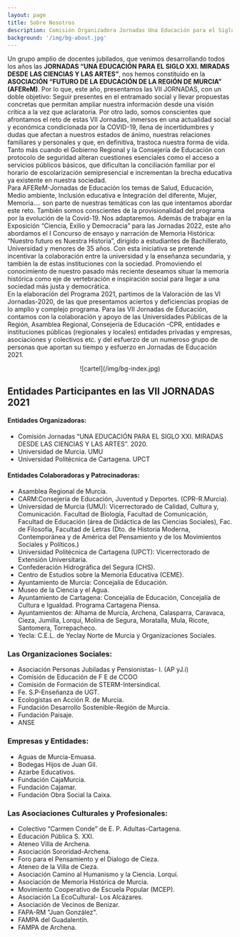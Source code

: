 ```yaml
---
layout: page
title: Sobre Nosotros
description: Comisión Organizadora Jornadas Una Educación para el Siglo XXI
background: '/img/bg-about.jpg'
---
```


Un grupo amplio de docentes jubilados, que venimos desarrollando todos los años las **JORNADAS “UNA EDUCACIÓN PARA EL SIGLO XXI. MIRADAS DESDE LAS CIENCIAS Y LAS ARTES”**, nos hemos constituido en la **ASOCIACIÓN “FUTURO DE LA EDUCACIÓN DE LA REGIÓN DE MURCIA” (AFEReM)**. Por lo que, este año, presentamos las VII JORNADAS, con un doble objetivo: Seguir presentes en el entramado social y llevar propuestas concretas que permitan ampliar nuestra información desde una visión crítica a la vez que aclaratoria. Por otro lado, somos conscientes que afrontamos el reto de estas VII Jornadas, inmersos en una actualidad social y económica condicionada por la COVID-19, llena de incertidumbres y dudas que afectan a nuestros estados de ánimo, nuestras relaciones familiares y personales y que, en definitiva, trastoca nuestra forma de vida. Tanto más cuando el Gobierno Regional y la Consejería de Educación con protocolo de seguridad alteran cuestiones esenciales como el acceso a servicios públicos básicos, que dificultan la conciliación familiar por el horario de escolarización semipresencial e incrementan la brecha educativa ya existente en nuestra sociedad.  
Para AFEReM-Jornadas de Educación los temas de Salud, Educación, Medio ambiente, Inclusión educativa e Integración del diferente, Mujer, Memoria.... son parte de nuestras temáticas con las que intentamos abordar este reto. También somos conscientes de la provisionalidad del programa por la evolución de la Covid-19. Nos adaptaremos. Además de trabajar en la Exposición “Ciencia, Exilio y Democracia” para las Jornadas 2022, este año abordamos el I Concurso de ensayo y narración de Memoria Histórica: “Nuestro futuro es Nuestra Historia”, dirigido a estudiantes de Bachillerato, Universidad y menores de 35 años. Con esta iniciativa se pretende incentivar la colaboración entre la universidad y la enseñanza secundaria, y también la de estas instituciones con la sociedad. Promoviendo el conocimiento de nuestro pasado más reciente deseamos situar la memoria histórica como eje de vertebración e inspiración social para llegar a una sociedad más justa y democrática.  
En la elaboración del Programa 2021, partimos de la Valoración de las VI Jornadas-2020, de las que presentamos aciertos y deficiencias propias de lo amplio y complejo programa. Para las VII Jornadas de Educación, contamos con la colaboración y apoyo de las Universidades Públicas de la Región, Asamblea Regional, Consejería de Educación -CPR, entidades e instituciones públicas (regionales y locales) entidades privadas y empresas, asociaciones y colectivos etc. y del esfuerzo de un numeroso grupo de personas que aportan su tiempo y esfuerzo en Jornadas de Educación 2021.  



<div style="text-align: center" markdown="1">
  ![cartel](/img/bg-index.jpg)
</div>



## Entidades Participantes en las VII JORNADAS 2021


#### Entidades Organizadoras:
* Comisión Jornadas “UNA EDUCACIÓN PARA EL SIGLO XXI. MIRADAS DESDE LAS CIENCIAS Y LAS ARTES”. 2020.
* Universidad de Murcia. UMU
* Universidad Politécnica de Cartagena. UPCT


#### Entidades Colaboradoras y Patrocinadoras:

* Asamblea Regional de Murcia.
* CARM:Consejería de Educación, Juventud y Deportes. (CPR-R.Murcia).
* Universidad de Murcia (UMU): Vicerrectorado de Calidad, Cultura y,
Comunicación. Facultad de Biología, Facultad de Comunicación, Facultad de
Educación (área de Didáctica de las Ciencias Sociales), Fac. de Filosofía, Facultad de
Letras (Dto. de Historia Moderna, Contemporánea y de América del Pensamiento y de los
Movimientos Sociales y Políticos.)
* Universidad Politécnica de Cartagena (UPCT): Vicerrectorado de
Extensión Universitaria.
* Confederación Hidrográfica del Segura (CHS).
* Centro de Estudios sobre la Memoria Educativa (CEME).
* Ayuntamiento de Murcia: Concejalía de Educación.
* Museo de la Ciencia y el Agua.
* Ayuntamiento de Cartagena: Concejalía de Educación, Concejalía de
Cultura e Igualdad. Programa Cartagena Piensa.
* Ayuntamientos de: Alhama de Murcia, Archena, Calasparra, Caravaca,
Cieza, Jumilla, Lorquí, Molina de Segura, Moratalla, Mula, Ricote,
Santomera, Torrepacheco.
* Yecla: C.E.L. de Yeclay Norte de Murcia y Organizaciones Sociales.

### Las Organizaciones Sociales:

* Asociación Personas Jubiladas y Pensionistas- I. (AP yJ.i)
* Comisión de Educación de F E de CCOO
* Comisión de Formación de STERM-Intersindical.
* Fe. S.P-Enseñanza de UGT.
* Ecologistas en Acción R. de Murcia.
* Fundación Desarrollo Sostenible-Región de Murcia.
* Fundación Paisaje.
* ANSE

### Empresas y Entidades:

* Aguas de Murcia-Emuasa.
* Bodegas Hijos de Juan Gil.
* Azarbe Educativos.
* Fundación CajaMurcia.
* Fundación Cajamar.
* Fundación Obra Social la Caixa.

### Las Asociaciones Culturales y Profesionales:

* Colectivo “Carmen Conde” de E. P. Adultas-Cartagena.
* Educación Pública S. XXI.
* Ateneo Villa de Archena.
* Asociación Sororidad-Archena.
* Foro para el Pensamiento y el Dialogo de Cieza.
* Ateneo de la Villa de Cieza.
* Asociación Camino al Humanismo y la Ciencia. Lorquí.
* Asociación de Memoria Histórica de Murcia.
* Movimiento Cooperativo de Escuela Popular (MCEP).
* Asociación La EcoCultural- Los Alcázares.
* Asociación de Vecinos de Benizar.
* FAPA-RM "Juan González".
* FAMPA del Guadalentín.
* FAMPA de Archena.

